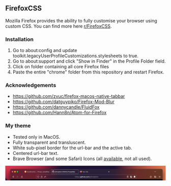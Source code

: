 ## FirefoxCSS
Mozilla Firefox provides the ability to fully customise your browser using custom CSS. You can find more here [r/FirefoxCSS](https://www.reddit.com/r/FirefoxCSS/).

### Installation
1. Go to about:config and update toolkit.legacyUserProfileCustomizations.stylesheets to true.
2. Go to about:support and click "Show in Finder" in the Profile Folder field.
3. Click on folder containing all core Firefox files
4. Paste the entire "chrome" folder from this repository and restart Firefox.

### Acknowledgements
- https://github.com/zvuc/firefox-macos-native-tabbar
- https://github.com/datguypiko/Firefox-Mod-Blur
- https://github.com/dannycandle/FluidFox
- https://github.com/Hann8n/Atom-for-Firefox

### My theme
- Tested only in MacOS.
- Fully transparent and transluscent.
- White sub-pixel border for the url-bar and the active tab.
- Centered url-bar text.
- Brave Browser (and some Safari) Icons (all [available](/firefoxcss/chrome/brave-icons/), not all used). 

![](/screenshots/firefox.png)
